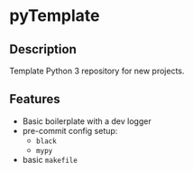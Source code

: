 # pyTemplate
## Description
Template Python 3 repository for new projects.
## Features
- Basic boilerplate with a dev logger
- pre-commit config setup:
  - `black`
  - `mypy`
- basic `makefile`
